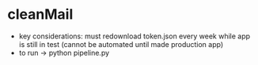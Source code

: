 # cleanMail

* key considerations: must redownload token.json every week while app is still in test (cannot be automated until made production app) 
* to run -> python pipeline.py 